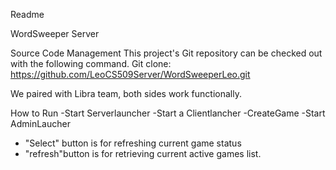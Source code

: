 Readme 

WordSweeper Server
 
Source Code Management
This project's Git repository can be checked out with the following command.
Git clone: https://github.com/LeoCS509Server/WordSweeperLeo.git

We paired with Libra team, both sides work functionally.

How to Run
-Start Serverlauncher
-Start a Clientlancher
-CreateGame
-Start AdminLaucher
- "Select" button is for refreshing current game status
- "refresh"button is for retrieving current active games list.
